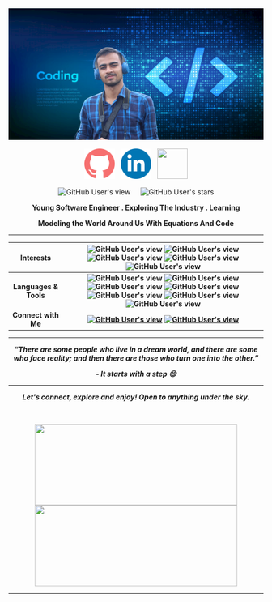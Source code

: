 <img src="https://github.com/sakamotojin/sakamotojin/blob/main/Assests/final.png">

<p align="center">
<a href="https://github.com/sakamotojin"><img src="https://github.com/sakamotojin/sakamotojin/blob/main/Assests/github-octocat.svg" width="60" height="60"></a>&nbsp;&nbsp;&nbsp;<a href="https://www.linkedin.com/in/sumit-joshi-0919b7139/"><img src="https://github.com/sakamotojin/sakamotojin/blob/main/Assests/social-linkedin-circle-512.png" width="60" height="60"></a>&nbsp;&nbsp;&nbsp;<a href="https://www.hackerrank.com/sakamoto_jin"><img src="https://upload.wikimedia.org/wikipedia/commons/thumb/6/6a/Hackerrank_meaningful_logo.svg/1024px-Hackerrank_meaningful_logo.svg.png" width="60" height="60"></a>
</p>

<p align="center">
  <img alt="GitHub User's view" src="https://komarev.com/ghpvc/?username=sakamotojin">&nbsp;&nbsp;&nbsp;&nbsp;
  <img alt="GitHub User's stars" src="https://img.shields.io/github/stars/sakamotojin?color=yellow&label=%20Stars%20">
</p>


<p align = "center"><b>
Young Software Engineer . Exploring The Industry . Learning
</p>

<p align = "center">
Modeling the World Around Us With Equations And Code
</p>

---

| Interests | <img alt="GitHub User's view" src="https://img.shields.io/badge/%20-Game%20Development-%23C05CD4?style=for-the-badge"> <img alt="GitHub User's view" src="https://img.shields.io/badge/%20-System%20Programming-%23AA52BC?style=for-the-badge"> <img alt="GitHub User's view" src="https://img.shields.io/badge/%20-Computer%20Networking-%239547A5?style=for-the-badge"> <img alt="GitHub User's view" src="https://img.shields.io/badge/%20-Algorithm%20Design-%23803D8D?style=for-the-badge"> <img alt="GitHub User's view" src="https://img.shields.io/badge/%20-Analytics-%23803D8D?style=for-the-badge">|
| :---: | :---: |
| <b>Languages & Tools</b>    | <img alt="GitHub User's view" src="https://img.shields.io/badge/%20-C-%23FFF192?style=for-the-badge"> <img alt="GitHub User's view" src="https://img.shields.io/badge/%20-C%2B%2B-%23FFEA61?style=for-the-badge"> <img alt="GitHub User's view" src="https://img.shields.io/badge/%20-Python-%23FFDD3C?style=for-the-badge"> <img alt="GitHub User's view" src="https://img.shields.io/badge/%20-Java-%23E8B631?style=for-the-badge"> <img alt="GitHub User's view" src="https://img.shields.io/badge/%20-Javascript-%23F03801?style=for-the-badge"> <img alt="GitHub User's view" src="https://img.shields.io/badge/%20-PL%2FSQL-%23EB1C01?style=for-the-badge"> <img alt="GitHub User's view" src="https://img.shields.io/badge/%20-SFML-%23EB1C01?style=for-the-badge"> |
| <b>Connect with Me</b>  | <a href="https://www.linkedin.com/in/sumit-joshi-0919b7139//"><img alt="GitHub User's view" src="https://img.shields.io/badge/%20-LinkedIn-%2300172D?style=for-the-badge"></a> <a href="mailto: sakamoto1jin@gmail.com"><img alt="GitHub User's view" src="https://img.shields.io/badge/%20-Mail-%23000B18?style=for-the-badge"></a> |

---

<p align = "center">
<I>“There are some people who live in a dream world, and there are some who face reality; and then there are those who turn one into the other.”</I> 
  <p align = "center"><I> - It starts with a step 😊 </I><p>
</p>

---

<p align = "center">
  <I><B>Let's connect, explore and enjoy! Open to anything under the sky.</B></I>
</p>

<br>

<p align = "center">
<img align="center" height="160" width="400" src="https://github-readme-stats.vercel.app/api?username=sakamotojin&theme=nightowl&show_icons=true" />
<img align="center" height="160" width="400" src="https://github-readme-stats.vercel.app/api/top-langs/?username=sakamotojin&layout=compact" />
</p>

---
